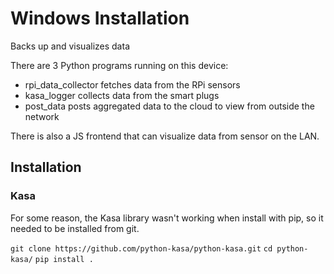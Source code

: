 # Windows Installation

Backs up and visualizes data

There are 3 Python programs running on this device:
* rpi_data_collector fetches data from the RPi sensors
* kasa_logger collects data from the smart plugs
* post_data posts aggregated data to the cloud to view from outside the network

There is also a JS frontend that can visualize data from sensor on the LAN.

## Installation

### Kasa

For some reason, the Kasa library wasn't working when install with pip, so it needed to be installed from git.

`git clone https://github.com/python-kasa/python-kasa.git`
`cd python-kasa/`
`pip install .`